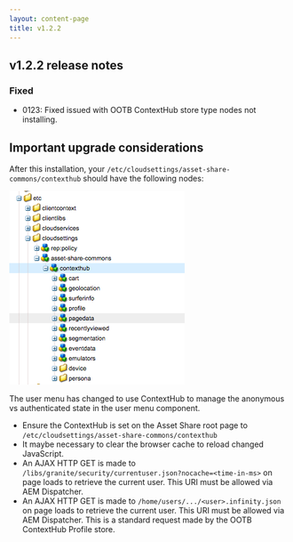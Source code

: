 ```yaml
---
layout: content-page
title: v1.2.2
---
```


## v1.2.2 release notes

### Fixed
- 0123: Fixed issued with OOTB ContextHub store type nodes not installing.

## Important upgrade considerations

After this installation, your `/etc/cloudsettings/asset-share-commons/contexthub` should have the following nodes:

![v1.2.2](images/nodes.png)

The user menu has changed to use ContextHub to manage the anonymous vs authenticated state in the user menu component.

* Ensure the ContextHub is set on the Asset Share root page to `/etc/cloudsettings/asset-share-commons/contexthub`
* It maybe necessary to clear the browser cache to reload changed JavaScript.
* An AJAX HTTP GET is made to `/libs/granite/security/currentuser.json?nocache=<time-in-ms>` on page loads to retrieve the current user. This URI must be allowed via AEM Dispatcher.  
* An AJAX HTTP GET is made to `/home/users/.../<user>.infinity.json` on page loads to retrieve the current user. This URI must be allowed via AEM Dispatcher. This is a standard request made by the OOTB ContextHub Profile store.  